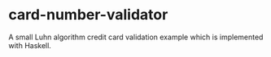 # card-number-validator

A small Luhn algorithm credit card validation example which is implemented with Haskell.
